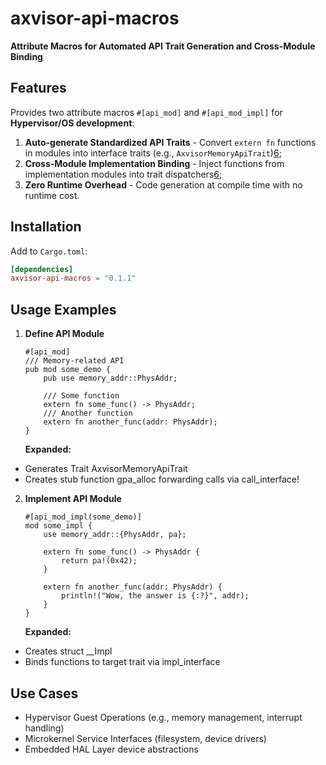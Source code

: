 # axvisor-api-macros  

**Attribute Macros for Automated API Trait Generation and Cross-Module Binding**  

## Features  

Provides two attribute macros `#[api_mod]` and `#[api_mod_impl]` for **Hypervisor/OS development**:  

1. **Auto-generate Standardized API Traits** - Convert `extern fn` functions in modules into interface traits (e.g., `AxvisorMemoryApiTrait`)[6](@ref);  
2. **Cross-Module Implementation Binding** - Inject functions from implementation modules into trait dispatchers[6](@ref);  
3. **Zero Runtime Overhead** - Code generation at compile time with no runtime cost.  

## Installation  

Add to `Cargo.toml`:  

```toml
[dependencies]
axvisor-api-macros = "0.1.1"
```

## Usage Examples

1. **Define API Module**

   ```
   #[api_mod]
   /// Memory-related API
   pub mod some_demo {
       pub use memory_addr::PhysAddr;
   
       /// Some function
       extern fn some_func() -> PhysAddr;
       /// Another function
       extern fn another_func(addr: PhysAddr);
   }
   ```

   **Expanded:**

- Generates Trait AxvisorMemoryApiTrait
- Creates stub function gpa_alloc forwarding calls via call_interface!

2. **Implement API Module**

   ```
   #[api_mod_impl(some_demo)]
   mod some_impl {
       use memory_addr::{PhysAddr, pa};
   
       extern fn some_func() -> PhysAddr {
           return pa!(0x42);
       }
   
       extern fn another_func(addr: PhysAddr) {
           println!("Wow, the answer is {:?}", addr);
       }
   }
   ```

   **Expanded:**

- Creates struct __Impl
- Binds functions to target trait via impl_interface

## Use Cases

- Hypervisor Guest Operations (e.g., memory management, interrupt handling)
- Microkernel Service Interfaces (filesystem, device drivers)
- Embedded HAL Layer device abstractions